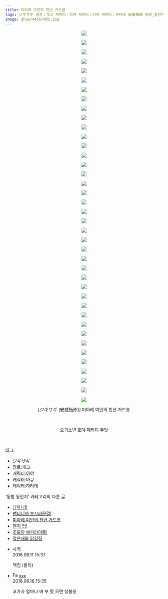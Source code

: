 ```yaml
---
title: 미아례 미인의 천년 거드름
tags: ジギザギ 장르：개그 캐릭터：아야 캐릭터：아큐 캐릭터：하타테 安威拓郎 동방_동인지
image: ghap/4456/001.jpg
---
```

<div class="article">
<p style="text-align: center; clear: none; float: none;"><img src="{{ site.nasurl }}/ghap/4456/001.jpg"/></p>
<p style="text-align: center; clear: none; float: none;"><img src="{{ site.nasurl }}/ghap/4456/002.jpg"/></p>
<p style="text-align: center; clear: none; float: none;"><img src="{{ site.nasurl }}/ghap/4456/003.jpg"/></p>
<p style="text-align: center; clear: none; float: none;"><img src="{{ site.nasurl }}/ghap/4456/004.jpg"/></p>
<p style="text-align: center; clear: none; float: none;"><img src="{{ site.nasurl }}/ghap/4456/005.jpg"/></p>
<p style="text-align: center; clear: none; float: none;"><img src="{{ site.nasurl }}/ghap/4456/006.jpg"/></p>
<p style="text-align: center; clear: none; float: none;"><img src="{{ site.nasurl }}/ghap/4456/007.jpg"/></p>
<p style="text-align: center; clear: none; float: none;"><img src="{{ site.nasurl }}/ghap/4456/008.jpg"/></p>
<p style="text-align: center; clear: none; float: none;"><img src="{{ site.nasurl }}/ghap/4456/009.jpg"/></p>
<p style="text-align: center; clear: none; float: none;"><img src="{{ site.nasurl }}/ghap/4456/010.jpg"/></p>
<p style="text-align: center; clear: none; float: none;"><img src="{{ site.nasurl }}/ghap/4456/011.jpg"/></p>
<p style="text-align: center; clear: none; float: none;"><img src="{{ site.nasurl }}/ghap/4456/012.jpg"/></p>
<p style="text-align: center; clear: none; float: none;"><img src="{{ site.nasurl }}/ghap/4456/013.jpg"/></p>
<p style="text-align: center; clear: none; float: none;"><img src="{{ site.nasurl }}/ghap/4456/014.jpg"/></p>
<p style="text-align: center; clear: none; float: none;"><img src="{{ site.nasurl }}/ghap/4456/015.jpg"/></p>
<p style="text-align: center; clear: none; float: none;"><img src="{{ site.nasurl }}/ghap/4456/016.jpg"/></p>
<p style="text-align: center; clear: none; float: none;"><img src="{{ site.nasurl }}/ghap/4456/017.jpg"/></p>
<p style="text-align: center; clear: none; float: none;"><img src="{{ site.nasurl }}/ghap/4456/018.jpg"/></p>
<p style="text-align: center; clear: none; float: none;"><img src="{{ site.nasurl }}/ghap/4456/019.jpg"/></p>
<p style="text-align: center; clear: none; float: none;"><img src="{{ site.nasurl }}/ghap/4456/020.jpg"/></p>
<p style="text-align: center; clear: none; float: none;"><img src="{{ site.nasurl }}/ghap/4456/021.jpg"/></p>
<p style="text-align: center; clear: none; float: none;"><img src="{{ site.nasurl }}/ghap/4456/022.jpg"/></p>
<p style="text-align: center; clear: none; float: none;"><img src="{{ site.nasurl }}/ghap/4456/023.jpg"/></p>
<p style="text-align: center; clear: none; float: none;"><img src="{{ site.nasurl }}/ghap/4456/024.jpg"/></p>
<p style="text-align: center; clear: none; float: none;"><img src="{{ site.nasurl }}/ghap/4456/025.jpg"/></p>
<p style="text-align: center; clear: none; float: none;"><img src="{{ site.nasurl }}/ghap/4456/026.jpg"/></p>
<p style="text-align: center; clear: none; float: none;"><img src="{{ site.nasurl }}/ghap/4456/027.jpg"/></p>
<p style="text-align: center; clear: none; float: none;"><img src="{{ site.nasurl }}/ghap/4456/028.jpg"/></p>
<p style="text-align: center; clear: none; float: none;"><img src="{{ site.nasurl }}/ghap/4456/029.jpg"/></p>
<p style="text-align: center; clear: none; float: none;"><img src="{{ site.nasurl }}/ghap/4456/030.jpg"/></p>
<p style="text-align: center; clear: none; float: none;"><img src="{{ site.nasurl }}/ghap/4456/031.jpg"/></p>
<p style="text-align: center; clear: none; float: none;"><img src="{{ site.nasurl }}/ghap/4456/032.jpg"/></p>
<p style="text-align: center; clear: none; float: none;"><img src="{{ site.nasurl }}/ghap/4456/033.jpg"/></p>
<p style="text-align: center; clear: none; float: none;"><img src="{{ site.nasurl }}/ghap/4456/034.jpg"/></p>
<p style="text-align: center; clear: none; float: none;"><img src="{{ site.nasurl }}/ghap/4456/035.jpg"/></p>
<p style="text-align: center; clear: none; float: none;"><img src="{{ site.nasurl }}/ghap/4456/036.jpg"/></p>
<p style="text-align: center; clear: none; float: none;"><img src="{{ site.nasurl }}/ghap/4456/037.jpg"/></p>
<p style="text-align: center; clear: none; float: none;"><img src="{{ site.nasurl }}/ghap/4456/038.jpg"/></p>
<p style="text-align: center; clear: none; float: none;"><img src="{{ site.nasurl }}/ghap/4456/039.jpg"/></p>
<p style="text-align: center; clear: none; float: none;"><img src="{{ site.nasurl }}/ghap/4456/040.jpg"/></p>
<p style="text-align: center; clear: none; float: none;">[ジギザギ (安威拓郎)] 미아례 미인의 천년 거드름</p>
<p style="text-align: center; clear: none; float: none;"><br/></p>
<p style="text-align: center; clear: none; float: none;">요괴소년 호야 패러디 무엇</p>
<p><br/></p>
</div><div class="tagTrail">
<p>태그: </p>
<ul>
<li>ジギザギ</li>
<li>장르:개그</li>
<li>캐릭터:아야</li>
<li>캐릭터:아큐</li>
<li>캐릭터:하타테</li>
</ul>
</div><div class="another">
<p>'동방 동인지' 카테고리의 다른 글</p>
<ul>
<li><a href="/2018-06-11-ghap_4458">냥파니!!</a></li>
<li><a href="/2018-06-11-ghap_4457">팬티니까 부끄러운걸!</a></li>
<li><a href="/2018-06-11-ghap_4456">미아례 미인의 천년 거드름</a></li>
<li><a href="/2018-06-11-ghap_4455">첸지 업!</a></li>
<li><a href="/2018-06-11-ghap_4454">꽃모양 해피라이트!</a></li>
<li><a href="/2018-06-11-ghap_4452">작은새와 닭강정</a></li>
</ul>
</div><div class="cb_module cb_fluid">
<div class="cb_wrt cb_profile">
<div class="comment">
<ul>
<li class="cb_thumb_off" id="comment15269329">
<div class="cb_comment_area">
<div class="cb_info_area">
<div class="cb_section">
<span class="cb_nick_name">사적</span>
</div>
<div class="cb_section">
<span class="cb_date">2018.06.11 15:37 </span>
</div>
</div>
<div class="cb_dsc_comment">
<p class="cb_dsc">
											책임 (물리)
										</p>
</div>
</div></li>
<li class="cb_thumb_off" id="comment15271495">
<div class="cb_comment_area">
<div class="cb_info_area">
<div class="cb_section">
<span class="cb_nick_name"><img alt="Favicon of http://qksxodid12@naver.com" height="16" onerror="this.onerror=null;this.parentNode.removeChild(this)" src="http://naver.com/favicon.ico" width="16"/> <a href="http://qksxodid12@naver.com" onclick="return openLinkInNewWindow(this)">xxx</a></span>
</div>
<div class="cb_section">
<span class="cb_date">2018.06.16 15:35 </span>
</div>
</div>
<div class="cb_dsc_comment">
<p class="cb_dsc">
											코가사 얼마나 배 부 렸 으면 성불응
										</p>
</div>
</div></li>
</ul>
</div>
</div><!-- commentList close -->
</div>